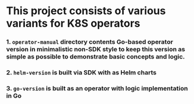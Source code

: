 # This project consists of various variants for K8S operators

### 1. `operator-manual` directory contents Go-based operator version in minimalistic non-SDK style to keep this version as simple as possible to demonstrate basic concepts and logic.
### 2. `helm-version` is built via SDK with as Helm charts
### 3. `go-version` is built as an operator with logic implementation in Go 
